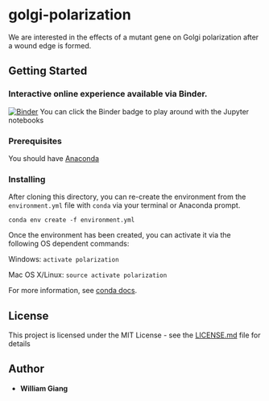 # golgi-polarization
We are interested in the effects of a mutant gene on Golgi polarization after a wound edge is formed.

## Getting Started
### Interactive online experience available via Binder.
[![Binder](https://mybinder.org/badge.svg)](https://mybinder.org/v2/gh/WillGiang/golgi-polarization/master)
You can click the Binder badge to play around with the Jupyter notebooks

### Prerequisites
You should have [Anaconda](https://www.anaconda.com/download/)

### Installing
After cloning this directory, you can re-create the environment from the `environment.yml` file
 with `conda` via your terminal or Anaconda prompt.

```conda env create -f environment.yml```

Once the environment has been created, you can activate it via the following OS dependent commands:

Windows: `activate polarization`

Mac OS X/Linux: `source activate polarization`

For more information, see [conda docs](https://conda.io/docs/user-guide/tasks/manage-environments.html#creating-an-environment-from-an-environment-yml-file).

## License

This project is licensed under the MIT License - see the [LICENSE.md](LICENSE.md) file for details

## Author
* **William Giang**
